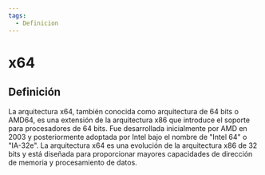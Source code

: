```yaml
---
tags:
  - Definicion
---
```

# x64

## Definición

La arquitectura x64, también conocida como arquitectura de 64 bits o AMD64, es una extensión de la arquitectura x86 que introduce el soporte para procesadores de 64 bits. Fue desarrollada inicialmente por AMD en 2003 y posteriormente adoptada por Intel bajo el nombre de "Intel 64" o "IA-32e". La arquitectura x64 es una evolución de la arquitectura x86 de 32 bits y está diseñada para proporcionar mayores capacidades de dirección de memoria y procesamiento de datos.